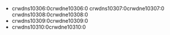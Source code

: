 - crwdns10306:0crwdne10306:0 crwdns10307:0crwdne10307:0 crwdns10308:0crwdne10308:0
- crwdns10309:0crwdne10309:0
- crwdns10310:0crwdne10310:0